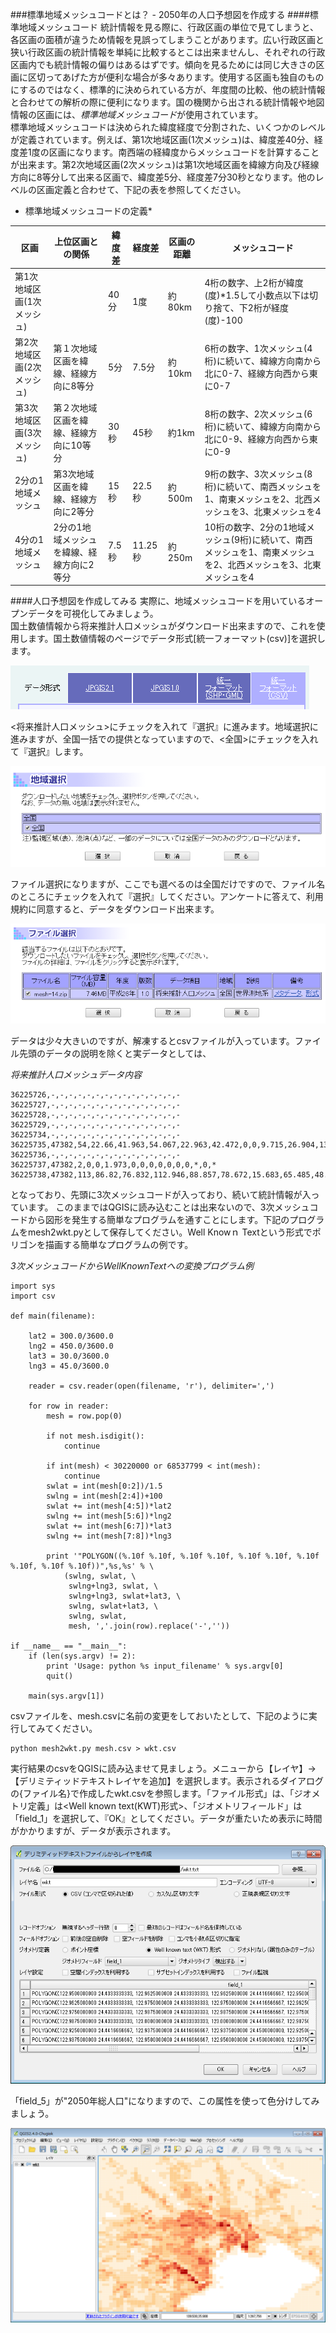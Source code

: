 ###標準地域メッシュコードとは？ - 2050年の人口予想図を作成する
####標準地域メッシュコード
統計情報を見る際に、行政区画の単位で見てしまうと、各区画の面積が違うため情報を見誤ってしまうことがあります。広い行政区画と狭い行政区画の統計情報を単純に比較するとこは出来ませんし、それぞれの行政区画内でも統計情報の偏りはあるはずです。傾向を見るためには同じ大きさの区画に区切ってあげた方が便利な場合が多々あります。使用する区画も独自のものにするのではなく、標準的に決められている方が、年度間の比較、他の統計情報と合わせての解析の際に便利になります。国の機関から出される統計情報や地図情報の区画には、*標準地域メッシュコード*が使用されています。  
標準地域メッシュコードは決められた緯度経度で分割された、いくつかのレベルが定義されています。例えば、第1次地域区画(1次メッシュ)は、緯度差40分、経度差1度の区画になります。南西端の経緯度からメッシュコードを計算することが出来ます。第2次地域区画(2次メッシュ)は第1次地域区画を緯線方向及び経線方向に8等分して出来る区画で、緯度差5分、経度差7分30秒となります。他のレベルの区画定義と合わせて、下記の表を参照してください。

* 標準地域メッシュコードの定義*

|区画|上位区画との関係|緯度差|経度差|区画の距離|メッシュコード|
|----|---------------|------|------|---------|-----------|
|第1次地域区画(1次メッシュ)|　|40分|1度|約80km|4桁の数字、上2桁が緯度(度)*1.5して小数点以下は切り捨て、下2桁が経度(度)-100|
|第2次地域区画(2次メッシュ)|第１次地域区画を緯線、経線方向に8等分|5分|7.5分|約10km|6桁の数字、1次メッシュ(4桁)に続いて、緯線方向南から北に0-7、経線方向西から東に0-7|
|第3次地域区画(3次メッシュ)|第２次地域区画を緯線、経線方向に10等分|30秒|45秒|約1km|8桁の数字、2次メッシュ(6桁)に続いて、緯線方向南から北に0-9、経線方向西から東に0-9|
|2分の1地域メッシュ|第3次地域区画を緯線、経線方向に2等分|15秒|22.5秒|約500m|9桁の数字、3次メッシュ(8桁)に続いて、南西メッシュを1、南東メッシュを2、北西メッシュを3、北東メッシュを4|
|4分の1地域メッシュ|2分の1地域メッシュを緯線、経線方向に2等分|7.5秒|11.25秒|約250m|10桁の数字、2分の1地域メッシュ(9桁)に続いて、南西メッシュを1、南東メッシュを2、北西メッシュを3、北東メッシュを4|

####人口予想図を作成してみる
実際に、地域メッシュコードを用いているオープンデータを可視化してみましょう。  
国土数値情報から将来推計人口メッシュがダウンロード出来ますので、これを使用します。国土数値情報のページでデータ形式[統一フォーマット(csv)]を選択します。

![国土数値情報でのデータ形式選択](./img/4-2-column1-1.png)

<将来推計人口メッシュ>にチェックを入れて『選択』に進みます。地域選択に進みますが、全国一括での提供となっていますので、<全国>にチェックを入れて『選択』します。

![地域選択](./img/4-2-column1-2.png)

ファイル選択になりますが、ここでも選べるのは全国だけですので、ファイル名のところにチェックを入れて『選択』してください。アンケートに答えて、利用規約に同意すると、データをダウンロード出来ます。

![ファイル選択](./img/4-2-column1-3.png)

データは少々大きいのですが、解凍するとcsvファイルが入っています。ファイル先頭のデータの説明を除くと実データとしては、

*将来推計人口メッシュデータ内容*

    36225726,-,-,-,-,-,-,-,-,-,-,-,-,-,-,-
    36225727,-,-,-,-,-,-,-,-,-,-,-,-,-,-,-
    36225728,-,-,-,-,-,-,-,-,-,-,-,-,-,-,-
    36225729,-,-,-,-,-,-,-,-,-,-,-,-,-,-,-
    36225734,-,-,-,-,-,-,-,-,-,-,-,-,-,-,-
    36225735,47382,54,22.66,41.963,54.067,22.963,42.472,0,0,9.715,26.904,13.248,331.099,6.373,636.492
    36225736,-,-,-,-,-,-,-,-,-,-,-,-,-,-,-
    36225737,47382,2,0,0,1.973,0,0,0,0,0,0,0,*,0,*
    36225738,47382,113,86.82,76.832,112.946,88.857,78.672,15.683,65.485,48.961,72.015,24.213,115.246,13.778,105.947

となっており、先頭に3次メッシュコードが入っており、続いて統計情報が入っています。
このままではQGISに読み込むことは出来ないので、3次メッシュコードから図形を発生する簡単なプログラムを通すことにします。下記のプログラムをmesh2wkt.pyとして保存してください。Well Knowｎ Textという形式でポリゴンを描画する簡単なプログラムの例です。

*3次メッシュコードからWellKnownTextへの変換プログラム例*

    import sys
    import csv
    
    def main(filename):
        
        lat2 = 300.0/3600.0
        lng2 = 450.0/3600.0
        lat3 = 30.0/3600.0
        lng3 = 45.0/3600.0
        
        reader = csv.reader(open(filename, 'r'), delimiter=',')
        
        for row in reader:
            mesh = row.pop(0)
            
            if not mesh.isdigit():
                continue
            
            if int(mesh) < 30220000 or 68537799 < int(mesh):
                continue
            swlat = int(mesh[0:2])/1.5
            swlng = int(mesh[2:4])+100
            swlat += int(mesh[4:5])*lat2
            swlng += int(mesh[5:6])*lng2
            swlat += int(mesh[6:7])*lat3
            swlng += int(mesh[7:8])*lng3
            
            print '"POLYGON((%.10f %.10f, %.10f %.10f, %.10f %.10f, %.10f %.10f, %.10f %.10f))",%s,%s' % \
                (swlng, swlat, \
                 swlng+lng3, swlat, \
                 swlng+lng3, swlat+lat3, \
                 swlng, swlat+lat3, \
                 swlng, swlat,
                 mesh, ','.join(row).replace('-',''))
    
    if __name__ == "__main__":
        if (len(sys.argv) != 2):
            print 'Usage: python %s input_filename' % sys.argv[0]
            quit()
    
        main(sys.argv[1])

csvファイルを、mesh.csvに名前の変更をしておいたとして、下記のように実行してみてください。

    python mesh2wkt.py mesh.csv > wkt.csv

実行結果のcsvをQGISに読み込ませて見ましょう。メニューから【レイヤ】→【デリミティッドテキストレイヤを追加】を選択します。表示されるダイアログの{ファイル名}で作成したwkt.csvを参照します。「ファイル形式」は<csv>、「ジオメトリ定義」は<Well known text(KWT)形式>、「ジオメトリフィールド」は「field_1」を選択して、『OK』としてください。データが重たいため表示に時間がかかりますが、データが表示されます。

![メッシュデータの読み込み](./img/4-2-column1-4.png)

「field_5」が"2050年総人口"になりますので、この属性を使って色分けしてみましょう。

![2050年総人口表示](./img/4-2-column1-5.png)